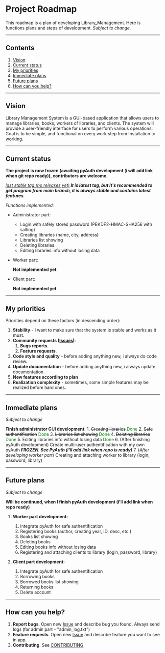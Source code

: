 # Project Roadmap

This roadmap is a plan of developing Library_Management.
Here is functions plans and steps of development.
*Subject to change.*

---

## Contents

1. [Vision](#vision)
2. [Current status](#current-status)
3. [My priorities](#my-priorities)
4. [Immediate plans](#immediate-plans)
5. [Future plans](#future-plans)
6. [How can you help?](#how-can-you-help)

---

## Vision

Library Management System is a GUI-based application that allows users to manage libraries, books, workers of libraries, and clients.
The system will provide a user-friendly interface for users to perform various operations.
Goal is to be simple, and functional on every work step from Installation to working.

---

## Current status

**The project is now frozen (awaiting pyAuth development (i will add link when git repo ready)), contributors are welcome.**

[*last stable tag (no releases yet)*](https://github.com/Shukolza/Library_Management/releases/tag/v0.4.0-admin-beta).***It is latest tag, but it's recommended to get program from main branch, it is always stable and contains latest features.***


*Functions implemented:*

* Administrator part:

    * Login with safely stored password (PBKDF2-HMAC-SHA256 with salting)
    * Creating libraries (name, city, address)
    * Libraries list showing
    * Deleting libraries
    * Editing libraries info without losing data

* Worker part:

    **Not implemented yet**

* Client part:

    **Not implemented yet**

---

## My priorities

Priorities depend on these factors (in descending order):

1. **Stability** - I want to make sure that the system is stable and works as it must.
2. **Community requests ([Issues](https://github.com/Shukolza/Library_Management/issues))**:
    1. **Bugs reports**.
    2. **Feature requests**.
3. **Code style and quality** - before adding anything new, i always do code review.
4. **Update documentation** - before adding anything new, i always update documentation.
5. **New features according to plan**
6. **Realization complexity** - sometimes, some simple features may be realized before hard ones.

---

## Immediate plans

*Subject to change*

**Finish administrator GUI development**:
    1. ~~Creating libraries~~ <span style="color: green">Done</span>
    2. ~~Safe authentification~~ <span style="color: green">Done</span>
    3. ~~Libraries list showing~~ <span style="color: green">Done</span>
    4. ~~Deleting libraries~~ <span style="color: green">Done</span>
    5. Editing libraries info without losing data <span style="color: green">Done</span>
    6. (After finishing pyAuth development) Create multi-user authentification with my own pyAuth ***FROZEN. See PyAuth (i'll add link when repo is ready)***
    7. (*After developing worker part*) Creating and attaching worker to library (login, password, library)

---

## Future plans

*Subject to change*

**Will be continued, when I finish pyAuth development (i'll add link when repo ready)**

1. **Worker part development:**
    1. Integrate pyAuth for safe authentification
    2. Registering books (author, creating year, ID, desc, etc.)
    3. Books list showing
    4. Deleting books
    5. Editing books info without losing data
    6. Registering and attaching clients to library (login, password, library)

2. **Client part development:**
    1. Integrate pyAuth for safe authentification
    2. Borrowing books
    3. Borrowed books list showing
    4. Returning books
    5. Delete account

---

## How can you help?

1. **Report bugs**.
Open new [Issue](https://github.com/Shukolza/Library_Management/issues) and describe bug you found. Always send logs (for admin part - "admin_log.txt")
2. **Feature requests**.
Open new [Issue](https://github.com/Shukolza/Library_Management/issues) and describe feature you want to see in app.
3. **Contributing**.
    See [CONTRIBUTING](CONTRIBUTING.md)
